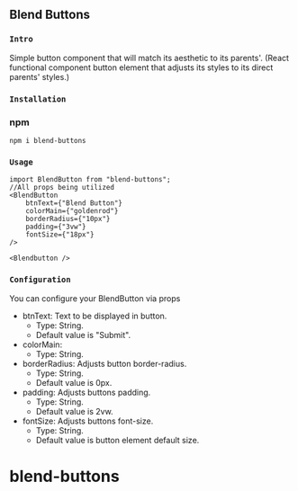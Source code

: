 ## Blend Buttons

### `Intro`
Simple button component that will match its aesthetic to its parents'.
(React functional component button element that adjusts its styles to its direct parents' styles.)<br />

### `Installation`  
### npm  
`npm i blend-buttons`  


### `Usage`  
	import BlendButton from "blend-buttons";
	//All props being utilized
	<BlendButton  
		btnText={"Blend Button"}
		colorMain={"goldenrod"}
		borderRadius={"10px"}
		padding={"3vw"}
		fontSize={"18px"}  
	/>

	<Blendbutton />
### `Configuration`<br />
You can configure your BlendButton via props

- btnText: Text to be displayed in button.
	- Type: String.
	- Default value is "Submit".
- colorMain:
	- Type: String.
- borderRadius: Adjusts button border-radius.  
	- Type: String.
	- Default value is 0px.
- padding: Adjusts buttons padding.  
 	- Type: String.
	- Default value is 2vw.
- fontSize: Adjusts buttons font-size.
 	- Type: String.
 	- Default value is button element default size.
	



# blend-buttons
